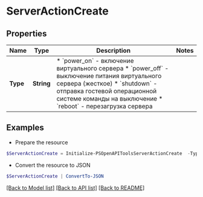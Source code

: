 # ServerActionCreate
## Properties

Name | Type | Description | Notes
------------ | ------------- | ------------- | -------------
**Type** | **String** | * &#x60;power_on&#x60; - включение виртуального сервера * &#x60;power_off&#x60; - выключение питания виртуального сервера (жесткое) * &#x60;shutdown&#x60; - отправка гостевой операционной системе команды на выключение * &#x60;reboot&#x60; - перезагрузка сервера | 

## Examples

- Prepare the resource
```powershell
$ServerActionCreate = Initialize-PSOpenAPIToolsServerActionCreate  -Type null
```

- Convert the resource to JSON
```powershell
$ServerActionCreate | ConvertTo-JSON
```

[[Back to Model list]](../README.md#documentation-for-models) [[Back to API list]](../README.md#documentation-for-api-endpoints) [[Back to README]](../README.md)

